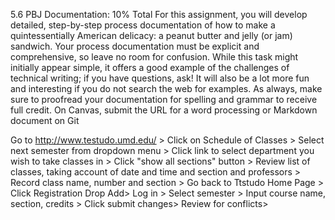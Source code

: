 5.6 PBJ	Documentation:	10%	Total
For	this	assignment,	you	will	develop	detailed,	step-by-step	process	documentation	of	how
to	make	a	quintessentially	American	delicacy:	a	peanut butter	and	jelly	(or	jam)	sandwich.
Your	process	documentation	must	be	explicit	and	comprehensive,	so	leave	no	room	for
confusion.	While	this	task	might	initially	appear	simple,	it	offers	a	good	example	of	the
challenges	of	technical	writing;	if	you	have	questions,	ask!	It	will	also	be	a	lot	more	fun	and
interesting	if	you	do	not	search	the	web	for	examples.	As	always,	make	sure	to	proofread
your	documentation	for	spelling	and	grammar	to	receive	full	credit.
On	Canvas,	submit	the	URL	for	a	word	processing	or	Markdown	document	on	Git



Go to http://www.testudo.umd.edu/ >
Click on Schedule of Classes >
Select next semester from dropdown menu >
Click link to select department you wish to take classes in >
Click "show all sections" button >
Review list of classes, taking account of date and time and section and professors >
Record class name, number and section >
Go back to Ttstudo Home Page >
Click Registration Drop Add>
Log in >
Select semester >
Input course name, section, credits >
Click submit changes>
Review for conflicts>
